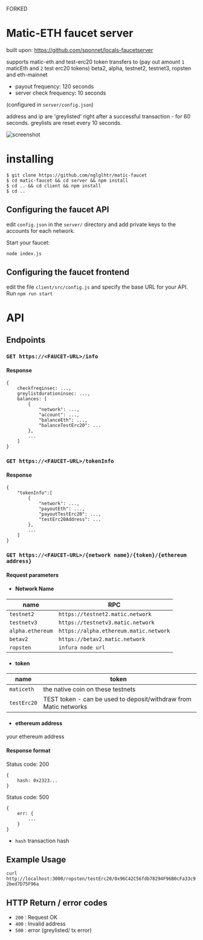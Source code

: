 FORKED 

# Matic-ETH faucet server

built upon: https://github.com/sponnet/locals-faucetserver

supports matic-eth and test-erc20 token transfers to (pay out amount `1` maticEth and `2` test erc20 tokens) beta2, alpha, testnet2, testnet3, ropsten and eth-mainnet

- payout frequency: 120 seconds
- server check frequency: 10 seconds

(configured in `server/config.json`)

address and ip are 'greylisted' right after a successful transaction - for 60 seconds. greylists are reset every 10 seconds.

![screenshot](screen.png)

# installing

```
$ git clone https://github.com/nglglhtr/matic-faucet
$ cd matic-faucet && cd server && npm install
$ cd .. && cd client && npm install
$ cd ..
```

## Configuring the faucet API

edit ```config.json``` in the `server/` directory and add private keys to the accounts for each network.

Start your faucet:

```
node index.js
```

## Configuring the faucet frontend

edit the file `client/src/config.js` and specify the base URL for your API. Run `npm run start`

# API

## Endpoints

### ```GET https://<FAUCET-URL>/info```

#### Response
```
{
	checkfreqinsec: ...,
	greylistdurationinsec: ...,
	balances: [
		{
			"network": ...,
			"account": ...,
			"balanceEth": ...,
			"balanceTestErc20": ...
		},
		...
	]
}
```

### ```GET https://<FAUCET-URL>/tokenInfo```

#### Response 

```
{
	"tokenInfo":[
		{
			"network": ...,
			"payoutEth": ...,
			"payoutTestErc20": ...,
			"testErc20Address": ...
		},
		...
	]
}
```

### ```GET https://<FAUCET-URL>/{network name}/{token}/{ethereum address}```

#### Request parameters

- #### Network Name
|name|RPC|
|---|---|
|`testnet2`|`https://testnet2.matic.network`|
|`testnetv3`|`https://testnetv3.matic.network`|
|`alpha.ethereum`|`https://alpha.ethereum.matic.network`|
|`betav2`|`https://betav2.matic.network`|
|`ropsten`|`infura node url`|

- #### token
|name|token|
|---|---|
|`maticeth`|the native coin on these testnets|
|`testErc20`|TEST token - can be used to deposit/withdraw from Matic networks|


- #### ethereum address
your ethereum address


#### Response format
Status code: 200
```
{ 
	hash: 0x2323... 
}
```
Status code: 500
```
{
	err: {
		...
	}
}
```
* `hash` transaction hash 

## Example Usage

`curl http://localhost:3000/ropsten/testErc20/0x96C42C56fdb78294F96B0cFa33c92bed7D75F96a`


## HTTP Return / error codes

* `200` : Request OK
* `400` : Invalid address
* `500` : error (greylisted/ tx error)
